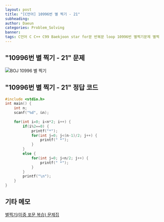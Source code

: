 ```yaml
---
layout: post
title: "[C언어] 10996번 별 찍기 - 21"
subheading: 
author: Daeun
categories: Problem_Solving
banner:
tags: C언어 C C++ C99 Baekjoon star for문 반복문 loop 10996번 별찍기문제 별찍기문제집
---
```


## "10996번 별 찍기 - 21" 문제
![BOJ 10996 별 찍기](https://user-images.githubusercontent.com/79370538/219690562-885663d8-9608-4aaa-8471-d19901a42424.png)

## "10996번 별 찍기 - 21" 정답 코드
```c
#include <stdio.h>
int main() {
	int n;
	scanf("%d", &n);
	
	for(int i=0; i<n*2; i++) {
		if(i%2==0) {
			printf("*");
			for(int j=0; j<(n-1)/2; j++) {
				printf(" *");
			}
		}
		else {
			for(int j=0; j<n/2; j++) {
				printf(" *");
			}
		}
		printf("\n");
	}
}
```

## 기타 메모
[별찍기(이중 포문 복습) 문제집](https://www.acmicpc.net/workbook/view/11093)